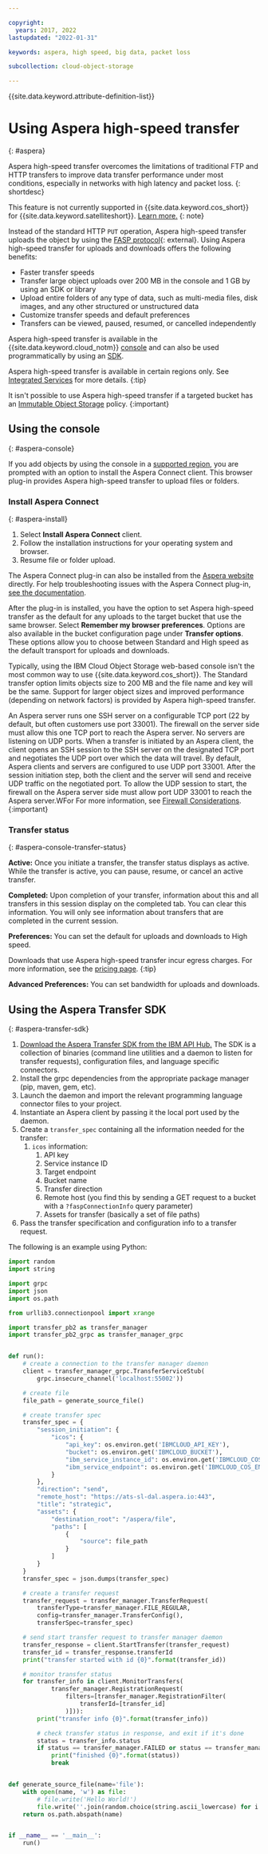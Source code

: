 ```yaml
---

copyright:
  years: 2017, 2022
lastupdated: "2022-01-31"

keywords: aspera, high speed, big data, packet loss

subcollection: cloud-object-storage

---
```


{{site.data.keyword.attribute-definition-list}}

# Using Aspera high-speed transfer
{: #aspera}

Aspera high-speed transfer overcomes the limitations of traditional FTP and HTTP transfers to improve data transfer performance under most conditions, especially in networks with high latency and packet loss.
{: shortdesc}
 
This feature is not currently supported in {{site.data.keyword.cos_short}} for {{site.data.keyword.satelliteshort}}. [Learn more.](/docs/cloud-object-storage?topic=cloud-object-storage-about-cos-satellite)
{: note}

Instead of the standard HTTP `PUT` operation, Aspera high-speed transfer uploads the object by using the [FASP protocol](https://www.ibm.com/products/aspera/technology){: external}. Using Aspera high-speed transfer for uploads and downloads offers the following benefits:

- Faster transfer speeds
- Transfer large object uploads over 200 MB in the console and 1 GB by using an SDK or library
- Upload entire folders of any type of data, such as multi-media files, disk images, and any other structured or unstructured data
- Customize transfer speeds and default preferences
- Transfers can be viewed, paused, resumed, or cancelled independently

Aspera high-speed transfer is available in the {{site.data.keyword.cloud_notm}} [console](#aspera-console) and can also be used programmatically by using an [SDK](#aspera-sdk). 

Aspera high-speed transfer is available in certain regions only. See [Integrated Services](/docs/services/cloud-object-storage/basics?topic=cloud-object-storage-service-availability) for more details.
{:tip}

It isn't possible to use Aspera high-speed transfer if a targeted bucket has an [Immutable Object Storage](/docs/cloud-object-storage?topic=cloud-object-storage-immutable) policy.
{:important}

## Using the console
{: #aspera-console}

If you add objects by using the console in a [supported region](/docs/services/cloud-object-storage/basics?topic=cloud-object-storage-service-availability), you are prompted with an option to install the Aspera Connect client. This browser plug-in provides Aspera high-speed transfer to upload files or folders.

### Install Aspera Connect
{: #aspera-install}

1. Select **Install Aspera Connect** client.
2. Follow the installation instructions for your operating system and browser.
3. Resume file or folder upload.

The Aspera Connect plug-in can also be installed from the [Aspera website](https://downloads.asperasoft.com/connect2/) directly. For help troubleshooting issues with the Aspera Connect plug-in, [see the documentation](https://downloads.asperasoft.com/en/documentation/8).

After the plug-in is installed, you have the option to set Aspera high-speed transfer as the default for any uploads to the target bucket that use the same browser. Select **Remember my browser preferences**. Options are also available in the bucket configuration page under **Transfer options**. These options allow you to choose between Standard and High speed as the default transport for uploads and downloads.

Typically, using the IBM Cloud Object Storage web-based console isn't the most common way to use {{site.data.keyword.cos_short}}. The Standard transfer option limits objects size to 200 MB and the file name and key will be the same. Support for larger object sizes and improved performance (depending on network factors) is provided by Aspera high-speed transfer.

An Aspera server runs one SSH server on a configurable TCP port (22 by default, but often customers use port 33001). The firewall on the server side must allow this one TCP port to reach the Aspera server. No servers are listening on UDP ports. When a transfer is initiated by an Aspera client, the client opens an SSH session to the SSH server on the designated TCP port and negotiates the UDP port over which the data will travel. By default, Aspera clients and servers are configured to use UDP port 33001. After the session initiation step, both the client and the server will send and receive UDP traffic on the negotiated port. To allow the UDP session to start, the firewall on the Aspera server side must allow port UDP 33001 to reach the Aspera server.WFor For more information, see [Firewall Considerations](https://www.ibm.com/support/pages/firewall-considerations).
{:important}

### Transfer status
{: #aspera-console-transfer-status}

**Active:** Once you initiate a transfer, the transfer status displays as active. While the transfer is active, you can pause, resume, or cancel an active transfer. 

**Completed:** Upon completion of your transfer, information about this and all transfers in this session display on the completed tab. You can clear this information. You will only see information about transfers that are completed in the current session.

**Preferences:** You can set the default for uploads and downloads to High speed.

Downloads that use Aspera high-speed transfer incur egress charges. For more information, see the [pricing page](https://cloud.ibm.com/objectstorage/create#pricing).
{:tip}

**Advanced Preferences:** You can set bandwidth for uploads and downloads.

## Using the Aspera Transfer SDK
{: #aspera-transfer-sdk}

1. [Download the Aspera Transfer SDK from the IBM API Hub.](https://developer.ibm.com/apis/catalog/aspera--aspera-transfer-sdk/Introduction) The SDK is a collection of binaries (command line utilities and a daemon to listen for transfer requests), configuration files, and language specific connectors.
2. Install the grpc dependencies from the appropriate package manager (pip, maven, gem, etc).
3. Launch the daemon and import the relevant programming language connector files to your project.
4. Instantiate an Aspera client by passing it the local port used by the daemon.
5. Create a `transfer_spec` containing all the information needed for the transfer:
   1. `icos` information:
      1. API key
      2. Service instance ID
      3. Target endpoint
      4. Bucket name
      5. Transfer direction
      6. Remote host (you find this by sending a GET request to a bucket with a `?faspConnectionInfo` query parameter)
      7. Assets for transfer (basically a set of file paths)
6. Pass the transfer specification and configuration info to a transfer request.

The following is an example using Python:

```py
import random
import string

import grpc
import json
import os.path

from urllib3.connectionpool import xrange

import transfer_pb2 as transfer_manager
import transfer_pb2_grpc as transfer_manager_grpc


def run():
    # create a connection to the transfer manager daemon
    client = transfer_manager_grpc.TransferServiceStub(
        grpc.insecure_channel('localhost:55002'))

    # create file
    file_path = generate_source_file()

    # create transfer spec
    transfer_spec = {
        "session_initiation": {
            "icos": {
                "api_key": os.environ.get('IBMCLOUD_API_KEY'),
                "bucket": os.environ.get('IBMCLOUD_BUCKET'),
                "ibm_service_instance_id": os.environ.get('IBMCLOUD_COS_INSTANCE'),
                "ibm_service_endpoint": os.environ.get('IBMCLOUD_COS_ENDPOINT')
            }
        },
        "direction": "send",
        "remote_host": "https://ats-sl-dal.aspera.io:443",
        "title": "strategic",
        "assets": {
            "destination_root": "/aspera/file",
            "paths": [
                {
                    "source": file_path
                }
            ]
        }
    }
    transfer_spec = json.dumps(transfer_spec)

    # create a transfer request
    transfer_request = transfer_manager.TransferRequest(
        transferType=transfer_manager.FILE_REGULAR,
        config=transfer_manager.TransferConfig(),
        transferSpec=transfer_spec)

    # send start transfer request to transfer manager daemon
    transfer_response = client.StartTransfer(transfer_request)
    transfer_id = transfer_response.transferId
    print("transfer started with id {0}".format(transfer_id))

    # monitor transfer status
    for transfer_info in client.MonitorTransfers(
            transfer_manager.RegistrationRequest(
                filters=[transfer_manager.RegistrationFilter(
                    transferId=[transfer_id]
                )])):
        print("transfer info {0}".format(transfer_info))

        # check transfer status in response, and exit if it's done
        status = transfer_info.status
        if status == transfer_manager.FAILED or status == transfer_manager.COMPLETED:
            print("finished {0}".format(status))
            break


def generate_source_file(name='file'):
    with open(name, 'w') as file:
        # file.write('Hello World!')
        file.write(''.join(random.choice(string.ascii_lowercase) for i in xrange(10 ** 10)))
    return os.path.abspath(name)


if __name__ == '__main__':
    run()
```
